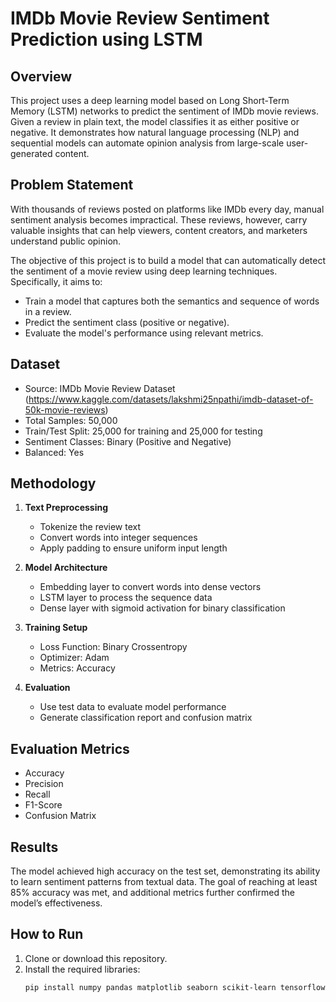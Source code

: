 # IMDb Movie Review Sentiment Prediction using LSTM

## Overview
This project uses a deep learning model based on Long Short-Term Memory (LSTM) networks to predict the sentiment of IMDb movie reviews. Given a review in plain text, the model classifies it as either positive or negative. It demonstrates how natural language processing (NLP) and sequential models can automate opinion analysis from large-scale user-generated content.

## Problem Statement
With thousands of reviews posted on platforms like IMDb every day, manual sentiment analysis becomes impractical. These reviews, however, carry valuable insights that can help viewers, content creators, and marketers understand public opinion.

The objective of this project is to build a model that can automatically detect the sentiment of a movie review using deep learning techniques. Specifically, it aims to:

- Train a model that captures both the semantics and sequence of words in a review.
- Predict the sentiment class (positive or negative).
- Evaluate the model's performance using relevant metrics.

## Dataset
- Source: IMDb Movie Review Dataset (https://www.kaggle.com/datasets/lakshmi25npathi/imdb-dataset-of-50k-movie-reviews)
- Total Samples: 50,000
- Train/Test Split: 25,000 for training and 25,000 for testing
- Sentiment Classes: Binary (Positive and Negative)
- Balanced: Yes

## Methodology

1. **Text Preprocessing**
   - Tokenize the review text
   - Convert words into integer sequences
   - Apply padding to ensure uniform input length

2. **Model Architecture**
   - Embedding layer to convert words into dense vectors
   - LSTM layer to process the sequence data
   - Dense layer with sigmoid activation for binary classification

3. **Training Setup**
   - Loss Function: Binary Crossentropy
   - Optimizer: Adam
   - Metrics: Accuracy

4. **Evaluation**
   - Use test data to evaluate model performance
   - Generate classification report and confusion matrix

## Evaluation Metrics

- Accuracy
- Precision
- Recall
- F1-Score
- Confusion Matrix

## Results
The model achieved high accuracy on the test set, demonstrating its ability to learn sentiment patterns from textual data. The goal of reaching at least 85% accuracy was met, and additional metrics further confirmed the model’s effectiveness.

## How to Run

1. Clone or download this repository.
2. Install the required libraries:
   ```bash
   pip install numpy pandas matplotlib seaborn scikit-learn tensorflow
